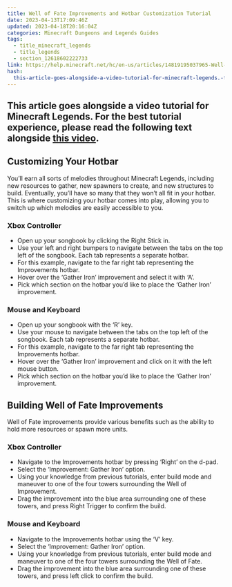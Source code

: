 ```yaml
---
title: Well of Fate Improvements and Hotbar Customization Tutorial
date: 2023-04-13T17:09:46Z
updated: 2023-04-18T20:16:04Z
categories: Minecraft Dungeons and Legends Guides
tags:
  - title_minecraft_legends
  - title_legends
  - section_12618602222733
link: https://help.minecraft.net/hc/en-us/articles/14819195037965-Well-of-Fate-Improvements-and-Hotbar-Customization-Tutorial
hash:
  this-article-goes-alongside-a-video-tutorial-for-minecraft-legends.-for-the-best-tutorial-experience-please-read-the-following-text-alongside-this-video.: this-article-goes-alongside-a-video-tutorial-for-minecraft-legends-for-the-best-tutorial-experience-please-read-the-following-text-alongside-this-video
---
```


## This article goes alongside a video tutorial for Minecraft Legends. For the best tutorial experience, please read the following text alongside **[this video](https://youtu.be/5v38G_kkzYw)**. 

## Customizing Your Hotbar

You’ll earn all sorts of melodies throughout Minecraft Legends, including new resources to gather, new spawners to create, and new structures to build. Eventually, you’ll have so many that they won’t all fit in your hotbar. This is where customizing your hotbar comes into play, allowing you to switch up which melodies are easily accessible to you.

### Xbox Controller

- Open up your songbook by clicking the Right Stick in.
- Use your left and right bumpers to navigate between the tabs on the top left of the songbook. Each tab represents a separate hotbar.
- For this example, navigate to the far right tab representing the Improvements hotbar.
- Hover over the ‘Gather Iron’ improvement and select it with ‘A’.
- Pick which section on the hotbar you’d like to place the ‘Gather Iron’ improvement.

### Mouse and Keyboard

- Open up your songbook with the ‘R’ key.
- Use your mouse to navigate between the tabs on the top left of the songbook. Each tab represents a separate hotbar.
- For this example, navigate to the far right tab representing the Improvements hotbar.
- Hover over the ‘Gather Iron’ improvement and click on it with the left mouse button.
- Pick which section on the hotbar you’d like to place the ‘Gather Iron’ improvement.

## Building Well of Fate Improvements

Well of Fate improvements provide various benefits such as the ability to hold more resources or spawn more units.

### Xbox Controller

- Navigate to the Improvements hotbar by pressing ‘Right’ on the d-pad.
- Select the ‘Improvement: Gather Iron’ option.
- Using your knowledge from previous tutorials, enter build mode and maneuver to one of the four towers surrounding the Well of Improvement.
- Drag the improvement into the blue area surrounding one of these towers, and press Right Trigger to confirm the build.

### Mouse and Keyboard

- Navigate to the Improvements hotbar using the ‘V’ key.
- Select the ‘Improvement: Gather Iron’ option.
- Using your knowledge from previous tutorials, enter build mode and maneuver to one of the four towers surrounding the Well of Fate.
- Drag the improvement into the blue area surrounding one of these towers, and press left click to confirm the build.
